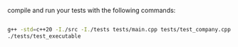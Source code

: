compile and run your tests with the following commands:

```bash

g++ -std=c++20 -I./src -I./tests tests/main.cpp tests/test_company.cpp src/employee.cpp src/manager.cpp src/developer.cpp src/department.cpp src/company.cpp -o tests/test_executable
./tests/test_executable